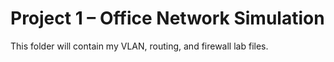 # Project 1 – Office Network Simulation
This folder will contain my VLAN, routing, and firewall lab files.
